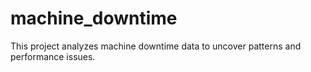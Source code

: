 # machine_downtime
This project analyzes machine downtime data to uncover patterns and performance issues. 
